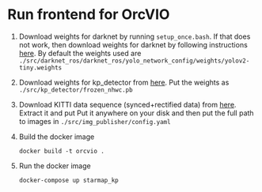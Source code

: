# Run frontend for OrcVIO

1. Download weights for darknet by running `setup_once.bash`.
If that does not work, then download weights for darknet by following instructions [here](src/darknet_ros/darknet_ros/yolo_network_config/weights/how_to_download_weights.txt). By default the weights used are `./src/darknet_ros/darknet_ros/yolo_network_config/weights/yolov2-tiny.weights`

2. Download weights for kp_detector from 
[here](https://drive.google.com/open?id=1VxinRLP1RBRjlHUkyFoDBfNqLfgs_zG_). Put the weights as `./src/kp_detector/frozen_nhwc.pb`

3. Download KITTI data sequence (synced+rectified data) from [here](http://www.cvlibs.net/datasets/kitti/raw_data.php?type=residential). Extract it and put Put it anywhere on your disk and then put the full path to images in `./src/img_publisher/config.yaml`

3. Build the docker image

    ``` shellsession
    docker build -t orcvio .
    ```

4. Run the docker image

    ``` shellsession
    docker-compose up starmap_kp
    ```

